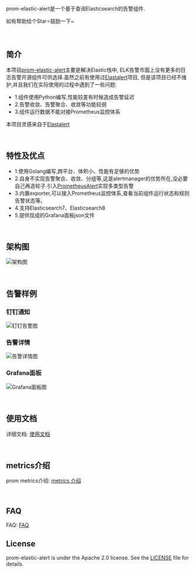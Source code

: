 prom-elastic-alert是一个基于查询Elasticsearch的告警组件. 

如有帮助给个Star⭐鼓励一下~️

<br/>

## 简介

本项目[prom-elastic-alert](https://github.com/dream-mo/prom-elastic-alert)主要是解决Elastic栈中, ELK告警市面上没有更多的日志告警开源组件可供选择.虽然之前有使用过[Elastalert](https://github.com/Yelp/elastalert)项目,
但是该项目已经不维护,并且我们在实际使用的过程中遇到了一些问题:

- 1.组件使用Python编写,性能较差有时候造成告警延迟
- 2.告警收敛、告警聚合、收敛等功能较弱
- 3.组件运行数据不能对接Prometheus监控体系

本项目灵感来自于[Elastalert](https://github.com/Yelp/elastalert)

<br/>

## 特性及优点

- 1.使用Golang编写,跨平台、体积小、性能有足够的优势
- 2.自身不实现告警聚合、收敛、分组等,这是alertmanager的优势所在,没必要自己再造轮子.引入[PrometheusAlert](https://github.com/feiyu563/PrometheusAlert)实现多类型告警
- 3.内置exporter,可以接入Prometheus监控体系,查看当前组件运行状态和规则告警状态等。
- 4.支持Elasticsearch7、Elasticsearch8
- 5.提供现成的Grafana面板json文件

<br/>

## 架构图

![架构图](docs/img/architecture.png)

<br/>

## 告警样例

### 钉钉通知

![钉钉告警图](docs/img/alert.png)

### 告警详情

![告警详情图](docs/img/detail.png)

### Grafana面板

![Grafana面板图](docs/img/grafana.png)

<br/>

## 使用文档

详细文档:  [使用文档](docs/document.md)

<br/>

## metrics介绍

prom metrics介绍: [metrics 介绍](docs/metrics.md)

<br/>

## FAQ

FAQ: [FAQ](docs/faq.md)

## License

prom-elastic-alert is under the Apache 2.0 license. See the [LICENSE](LICENSE) file for details.
